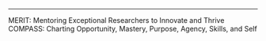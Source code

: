
---

MERIT: Mentoring Exceptional Researchers to Innovate and Thrive  
COMPASS: Charting Opportunity, Mastery, Purpose, Agency, Skills, and Self  
